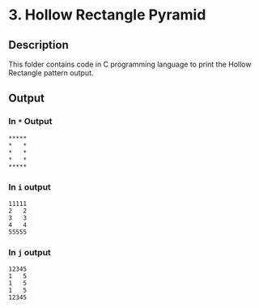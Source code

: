 # 3. Hollow Rectangle Pyramid

## Description

This folder contains code in C programming language to print the Hollow Rectangle pattern output.

## Output

### In `*` Output

```
*****
*   *
*   *
*   *
*****
```

### In `i` output

```
11111
2   2
3   3
4   4
55555
```

### In `j` output

```
12345
1   5
1   5
1   5
12345
```
